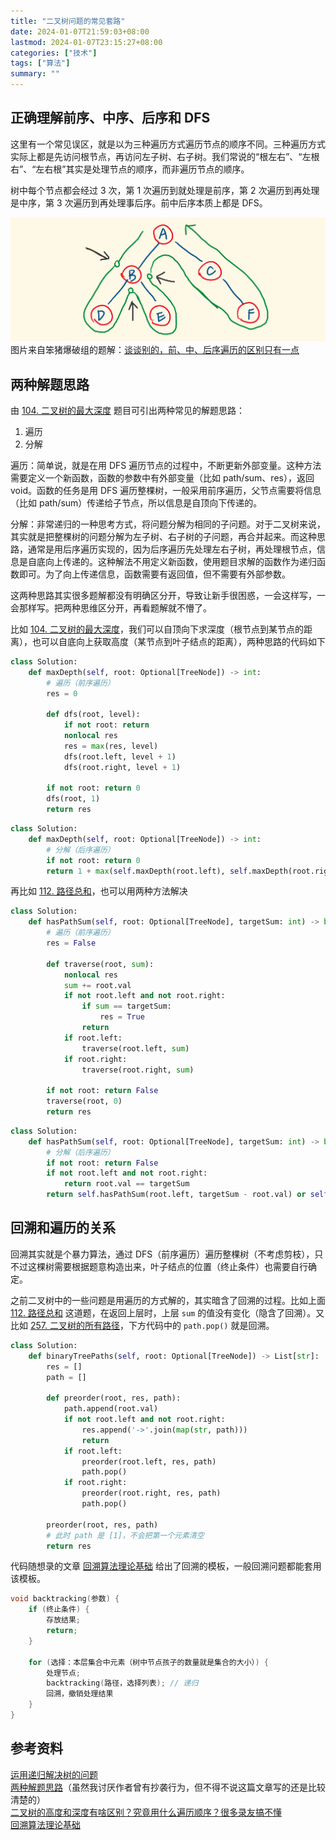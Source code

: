 ```yaml
---
title: "二叉树问题的常见套路"
date: 2024-01-07T21:59:03+08:00
lastmod: 2024-01-07T23:15:27+08:00
categories: ["技术"]
tags: ["算法"]
summary: ""
---
```


## 正确理解前序、中序、后序和 DFS

这里有一个常见误区，就是以为三种遍历方式遍历节点的顺序不同。三种遍历方式实际上都是先访问根节点，再访问左子树、右子树。我们常说的“根左右”、“左根右”、“左右根”其实是处理节点的顺序，而非遍历节点的顺序。

树中每个节点都会经过 3 次，第 1 次遍历到就处理是前序，第 2 次遍历到再处理是中序，第 3 次遍历到再处理事后序。前中后序本质上都是 DFS。

![](../../assets/image-20240107224428.png)  
图片来自笨猪爆破组的题解：[谈谈别的，前、中、后序遍历的区别只有一点](https://leetcode.cn/problems/binary-tree-paths/solutions/400428/tu-jie-er-cha-shu-de-suo-you-lu-jing-by-xiao_ben_z/)

## 两种解题思路

由 [104. 二叉树的最大深度](https://leetcode.cn/problems/maximum-depth-of-binary-tree/description/) 题目可引出两种常见的解题思路：
1. 遍历
2. 分解

遍历：简单说，就是在用 DFS 遍历节点的过程中，不断更新外部变量。这种方法需要定义一个新函数，函数的参数中有外部变量（比如 path/sum、res），返回 void。函数的任务是用 DFS 遍历整棵树，一般采用前序遍历，父节点需要将信息（比如 path/sum）传递给子节点，所以信息是自顶向下传递的。

分解：非常递归的一种思考方式，将问题分解为相同的子问题。对于二叉树来说，其实就是把整棵树的问题分解为左子树、右子树的子问题，再合并起来。而这种思路，通常是用后序遍历实现的，因为后序遍历先处理左右子树，再处理根节点，信息是自底向上传递的。这种解法不用定义新函数，使用题目求解的函数作为递归函数即可。为了向上传递信息，函数需要有返回值，但不需要有外部参数。

这两种思路其实很多题解都没有明确区分开，导致让新手很困惑，一会这样写，一会那样写。把两种思维区分开，再看题解就不懵了。

比如 [104. 二叉树的最大深度](https://leetcode.cn/problems/maximum-depth-of-binary-tree/description/)，我们可以自顶向下求深度（根节点到某节点的距离），也可以自底向上获取高度（某节点到叶子结点的距离），两种思路的代码如下
```python
class Solution:
    def maxDepth(self, root: Optional[TreeNode]) -> int:
        # 遍历（前序遍历）
        res = 0

        def dfs(root, level):
            if not root: return
            nonlocal res
            res = max(res, level)
            dfs(root.left, level + 1)
            dfs(root.right, level + 1)
        
        if not root: return 0
        dfs(root, 1)
        return res
```

```python
class Solution:
    def maxDepth(self, root: Optional[TreeNode]) -> int:
        # 分解（后序遍历）
        if not root: return 0
        return 1 + max(self.maxDepth(root.left), self.maxDepth(root.right))
```

再比如 [112. 路径总和](https://leetcode.cn/problems/path-sum/description/)，也可以用两种方法解决
```python
class Solution:
    def hasPathSum(self, root: Optional[TreeNode], targetSum: int) -> bool:
        # 遍历（前序遍历）
        res = False

        def traverse(root, sum):
            nonlocal res
            sum += root.val
            if not root.left and not root.right:
                if sum == targetSum:
                    res = True
                return
            if root.left:
                traverse(root.left, sum)
            if root.right:
                traverse(root.right, sum)
        
        if not root: return False
        traverse(root, 0)
        return res
```

```python
class Solution:
    def hasPathSum(self, root: Optional[TreeNode], targetSum: int) -> bool:
        # 分解（后序遍历）
        if not root: return False
        if not root.left and not root.right:
            return root.val == targetSum
        return self.hasPathSum(root.left, targetSum - root.val) or self.hasPathSum(root.right, targetSum - root.val)
```

## 回溯和遍历的关系

回溯其实就是个暴力算法，通过 DFS（前序遍历）遍历整棵树（不考虑剪枝），只不过这棵树需要根据题意构造出来，叶子结点的位置（终止条件）也需要自行确定。

之前二叉树中的一些问题是用遍历的方式解的，其实暗含了回溯的过程。比如上面 [112. 路径总和](https://leetcode.cn/problems/path-sum/description/) 这道题，在返回上层时，上层 `sum` 的值没有变化（隐含了回溯）。又比如 [257. 二叉树的所有路径](https://leetcode.cn/problems/binary-tree-paths/description/)，下方代码中的 `path.pop()` 就是回溯。
```python
class Solution:
    def binaryTreePaths(self, root: Optional[TreeNode]) -> List[str]:
        res = []
        path = []

        def preorder(root, res, path):
            path.append(root.val)
            if not root.left and not root.right:
                res.append('->'.join(map(str, path)))
                return
            if root.left:
                preorder(root.left, res, path)
                path.pop()
            if root.right:
                preorder(root.right, res, path)
                path.pop()
            
        preorder(root, res, path)
        # 此时 path 是 [1]，不会把第一个元素清空
        return res
```

代码随想录的文章 [回溯算法理论基础](https://www.programmercarl.com/%E5%9B%9E%E6%BA%AF%E7%AE%97%E6%B3%95%E7%90%86%E8%AE%BA%E5%9F%BA%E7%A1%80.html) 给出了回溯的模板，一般回溯问题都能套用该模板。
```c
void backtracking(参数) {
    if (终止条件) {
        存放结果;
        return;
    }

    for (选择：本层集合中元素（树中节点孩子的数量就是集合的大小）) {
        处理节点;
        backtracking(路径，选择列表); // 递归
        回溯，撤销处理结果
    }
}
```

## 参考资料

[运用递归解决树的问题](https://leetcode.cn/leetbook/read/data-structure-binary-tree/xefb4e/)  
[两种解题思路](https://labuladong.github.io/algo/di-ling-zh-bfe1b/dong-ge-da-334dd/#%E4%B8%A4%E7%A7%8D%E8%A7%A3%E9%A2%98%E6%80%9D%E8%B7%AF)（虽然我讨厌作者曾有抄袭行为，但不得不说这篇文章写的还是比较清楚的）  
[二叉树的高度和深度有啥区别？究竟用什么遍历顺序？很多录友搞不懂](https://www.bilibili.com/video/BV1Gd4y1V75u)  
[回溯算法理论基础](https://www.programmercarl.com/%E5%9B%9E%E6%BA%AF%E7%AE%97%E6%B3%95%E7%90%86%E8%AE%BA%E5%9F%BA%E7%A1%80.html)
